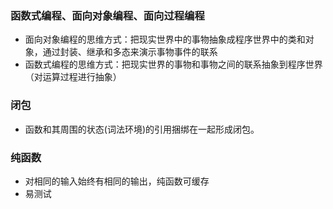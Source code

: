 ### 函数式编程、面向对象编程、面向过程编程
* 面向对象编程的思维方式：把现实世界中的事物抽象成程序世界中的类和对象，通过封装、继承和多态来演示事物事件的联系
* 函数式编程的思维方式：把现实世界的事物和事物之间的联系抽象到程序世界（对运算过程进行抽象）
### 闭包
* 函数和其周围的状态(词法环境)的引用捆绑在一起形成闭包。
### 纯函数
* 对相同的输入始终有相同的输出，纯函数可缓存
* 易测试

